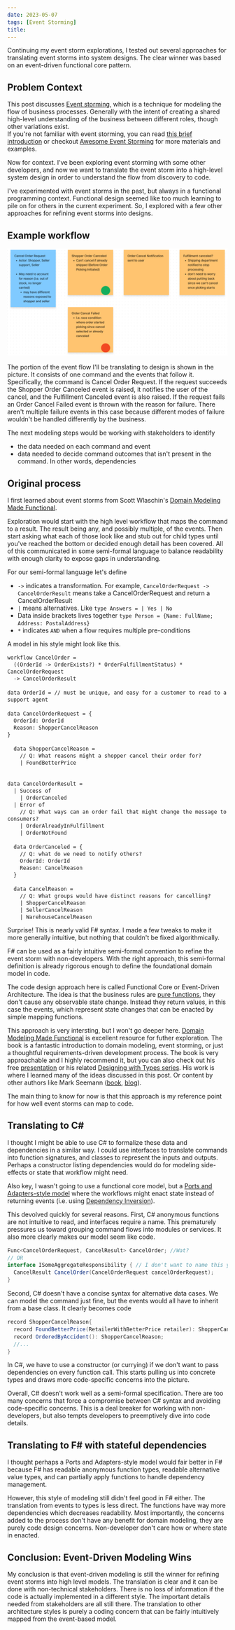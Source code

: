 ```yaml
---
date: 2023-05-07
tags: [Event Storming]
title: 
---
```


<!-- TODO: I might have to ask doug if I can publish this -->

Continuing my event storm explorations, I tested out several approaches for translating event storms into system designs.
The clear winner was based on an event-driven functional core pattern.
<!--more-->


## Problem Context

This post discusses [Event storming](https://www.eventstorming.com/), which is a technique for modeling the flow of business processes. Generally with the intent of creating a shared high-level understanding of the business between different roles, though other variations exist.  
If you're not familiar with event storming, you can read [this brief introduction](http://ziobrando.blogspot.com/2013/11/introducing-event-storming.html) or
checkout [Awesome Event Storming](https://github.com/mariuszgil/awesome-eventstorming) for more materials and examples.

Now for context. I've been exploring event storming with some other developers, and now we want to translate the event storm into a high-level system design in order to understand the flow from discovery to code. 

I've experimented with event storms in the past, but always in a functional programming context. 
Functional design seemed like too much learning to pile on for others in the current experiment. So, I explored with a few other approaches for refining event storms into designs. 

## Example workflow

![Event storm stickies described below](../../static/post-media/Event-Storm/2023-05-07-storm-stickies.png)

The portion of the event flow I'll be translating to design is shown in the picture.
It consists of one command and the events that follow it. Specifically, the command is Cancel Order Request.
If the request succeeds the Shopper Order Canceled event is raised, it notifies the user of the cancel, and the Fulfillment Canceled event is also raised.
If the request fails an Order Cancel Failed event is thrown with the reason for failure. 
There aren't multiple failure events in this case because different modes of failure wouldn't be handled differently by the business.

The next modeling steps would be working with stakeholders to identify 
- the data needed on each command and event
- data needed to decide command outcomes that isn't present in the command. In other words, dependencies

## Original process

I first learned about event storms from Scott Wlaschin's [Domain Modeling Made Functional](https://fsharpforfunandprofit.com/books/#domain-modeling-made-functional).

Exploration would start with the high level workflow that maps the command to a result. The result being any, and possibly multiple, of the events.
Then start asking what each of those look like and stub out for child types until you've reached the bottom or decided enough detail has been covered.
All of this communicated in some semi-formal language to balance readability with enough clarity to expose gaps in understanding.


For our semi-formal language let's define
- `->` indicates a transformation. For example, `CancelOrderRequest -> CancelOrderResult` means take a CancelOrderRequest and return a CancelOrderResult
- `|` means alternatives. Like `type Answers = | Yes | No` 
- Data inside brackets lives together `type Person = {Name: FullName; Address: PostalAddress}`
- `*` indicates `AND` when a flow requires multiple pre-conditions

A model in his style might look like this.
```
workflow CancelOrder = 
  ((OrderId -> OrderExists?) * OrderFulfillmentStatus) * CancelOrderRequest 
  -> CancelOrderResult

data OrderId = // must be unique, and easy for a customer to read to a support agent

data CancelOrderRequest = {
  OrderId: OrderId
  Reason: ShopperCancelReason
}

  data ShopperCancelReason = 
    // Q: What reasons might a shopper cancel their order for?
    | FoundBetterPrice


data CancelOrderResult = 
  | Success of
    | OrderCanceled
  | Error of
    // Q: What ways can an order fail that might change the message to consumers? 
    | OrderAlreadyInFulfillment
    | OrderNotFound

  data OrderCanceled = {
    // Q: what do we need to notify others?
    OrderId: OrderId
    Reason: CancelReason
  }

  data CancelReason = 
    // Q: What groups would have distinct reasons for cancelling?
    | ShopperCancelReason
    | SellerCancelReason
    | WarehouseCancelReason

```

Surprise! This is nearly valid F# syntax. I made a few tweaks to make it more generally intuitive, but nothing that couldn't be fixed algorithmically.

F# can be used as a fairly intuitive semi-formal convention to refine the event storm with non-developers. With the right approach, this semi-formal definition is already rigorous enough to define the foundational domain model in code.

<!-- TODO: maybe include a sample of a less rigorous syntax. Fundamentally the same approach, just a little different. One way or the other, dependencies don't come in until post stakeholder conversations (input and outputs stand on their own). With either form, dependencies can be contemplated and added to the model fairly intuitively, it's just that one of them is valid code... -->

The code design approach here is called Functional Core or Event-Driven Architecture. The idea is that the business rules are [pure functions](https://en.wikipedia.org/wiki/Pure_function), 
they don't cause any observable state change. Instead they return values, in this case the events, which represent state changes that can be enacted by simple mapping functions.

This approach is very intersting, but I won't go deeper here. [Domain Modeling Made Functional](https://fsharpforfunandprofit.com/books/#domain-modeling-made-functional) is excellent resource for futher exploration.
The book is a fantastic introduction to domain modeling, event storming, or just a thoughtful requirements-driven development process. 
The book is very approachable and I highly recommend it, but you can also check out his free [presentation](https://fsharpforfunandprofit.com/video/#domain-modeling-made-functional) or his related [Designing with Types series](https://fsharpforfunandprofit.com/series/designing-with-types/). His work is where I learned many of the ideas discussed in this post.
Or content by other authors like Mark Seemann ([book](https://www.amazon.com/Code-That-Fits-Your-Head/dp/0137464401), [blog](https://blog.ploeh.dk/2016/03/18/functional-architecture-is-ports-and-adapters/)).

The main thing to know for now is that this approach is my reference point for how well event storms can map to code.

## Translating to C#

I thought I might be able to use C# to formalize these data and dependencies in a similar way. I could use interfaces to translate commands into function signatures, and classes to represent the inputs and outputs.
Perhaps a constructor listing dependencies would do for modeling side-effects or state that workflow might need. 

Also key, I wasn't going to use a functional core model, but a [Ports and Adapters-style model](https://spencerfarley.com/2023/03/02/4-ocp-as-architecture/) where the workflows might enact state instead of returning events (i.e. using [Dependency Inversion](https://spencerfarley.com/2023/03/02/3-interchangable-dependencies/)).

This devolved quickly for several reasons. First, C# anonymous functions are not intuitive to read, and interfaces require a name. This prematurely pressures us toward
grouping command flows into modules or services. It also more clearly makes our model seem like code.

```cs
Func<CancelOrderRequest, CancelResult> CancelOrder; //Wat?
// OR
interface ISomeAggregateResponsibility { // I don't want to name this yet
  CancelResult CancelOrder(CancelOrderRequest cancelOrderRequest);
}
```

Second, C# doesn't have a concise syntax for alternative data cases. We can model the command just fine, but the events would all have to inherit from a base class.
It clearly becomes code

```cs
record ShopperCancelReason{
  record FoundBetterPrice(RetailerWithBetterPrice retailer): ShopperCancelReason {};
  record OrderedByAccident(): ShopperCancelReason;
  //...
}
```

In C#, we have to use a constructor (or currying) if we don't want to pass dependencies on every function call. This starts pulling us into concrete types and draws more code-specific concerns into the picture.

Overall, C# doesn't work well as a semi-formal specification. There are too many concerns that force a compromise between C# syntax and avoiding code-specific concerns.
This is a deal breaker for working with non-developers, but also tempts developers to preemptively dive into code details.

   <!-- CROSS: [concise syntax matters](../posts/2023/2023-04-16-concise-notation-matters.md) -->


## Translating to F# with stateful dependencies

I thought perhaps a Ports and Adapters-style model would fair better in F# because F# has readable anonymous function types, readable alternative value types, and can partially apply functions to handle dependency management.

However, this style of modeling still didn't feel good in F# either. The translation from events to types is less direct. The functions have way more dependencies which decreases readability.
Most importantly, the concerns added to the process don't have any benefit for domain modeling, they are purely code design concerns. Non-developer don't care how or where state in enacted.

## Conclusion: Event-Driven Modeling  Wins

My conclusion is that event-driven modeling is still the winner for refining event storms into high level models.
The translation is clear and it can be done with non-technical stakeholders. There is no loss of information if the code is actually implemented in a different style.
The important details needed from stakeholders are all still there. The translation to other architecture styles is purely a coding concern that can be fairly intuitively 
mapped from the event-based model.
